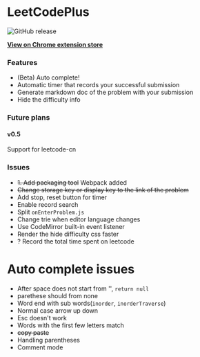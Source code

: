 # LeetCodePlus
![GitHub release](https://img.shields.io/badge/Release-v0.2-green.svg)

**[View on Chrome extension store](https://chrome.google.com/webstore/detail/leetcodeplus/fcbagaohifcgechffdbbkbockfkmjiok?hl=en-US)**

### Features
* (Beta) Auto complete!
* Automatic timer that records your successful submission 
* Generate markdown doc of the problem with your submission
* Hide the difficulty info

### Future plans

#### v0.5
Support for leetcode-cn

### Issues
* <del>1. Add packaging tool</del> Webpack added
* <del>Change storage key or display key to the link of the problem</del>
* Add stop, reset button for timer
* Enable record search
* Split `onEnterProblem.js`
* Change trie when editor language changes
* Use CodeMirror built-in event listener
* Render the hide difficulty css faster
* ? Record the total time spent on leetcode

# Auto complete issues
* After space does not start from '', `return null`
* parethese should from none
* Word end with sub words(`inorder`, `inorderTraverse`)
* Normal case arrow up down
* Esc doesn't work
* Words with the first few letters match
* <del>copy paste</del>
* Handling parentheses
* Comment mode


